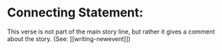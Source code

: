 # Connecting Statement:

This verse is not part of the main story line, but rather it gives a comment about the story. (See: [[writing-newevent]])